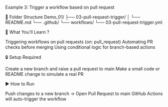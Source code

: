 Example 3: Trigger a workflow based on pull request

📁 Folder Structure
Demo_01/
├── 03-pull-request-trigger/
│   └── README.md
└── .github/
    └── workflows/
        └── 03-pull-request-trigger.yml


🎯 What You’ll Learn ?

Triggering workflows on pull requests (on: pull_request)
Automating PR checks before merging
Using conditional logic for branch-based actions

🔒 Setup Required

Create a new branch and raise a pull request to main
Make a small code or README change to simulate a real PR

▶️ How to Run

Push changes to a new branch → Open Pull Request to main
GitHub Actions will auto-trigger the workflow
